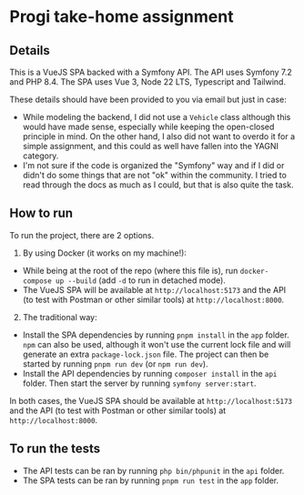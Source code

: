 # Progi take-home assignment

## Details
This is a VueJS SPA backed with a Symfony API. The API uses Symfony 7.2 and PHP 8.4. The SPA uses Vue 3, Node 22 LTS, Typescript and Tailwind.

These details should have been provided to you via email but just in case:
- While modeling the backend, I did not use a `Vehicle` class although this would have made sense, especially while keeping the open-closed principle in mind. On the other hand, I also did not want to overdo it for a simple assignment, and this could as well have fallen into the YAGNI category. 
- I'm not sure if the code is organized the "Symfony" way and if I did or didn't do some things that are not "ok" within the community. I tried to read through the docs as much as I could, but that is also quite the task. 

## How to run

To run the project, there are 2 options. 

1. By using Docker (it works on my machine!):
- While being at the root of the repo (where this file is), run `docker-compose up --build` (add `-d` to run in detached mode).
- The VueJS SPA will be available at `http://localhost:5173` and the API (to test with Postman or other similar tools) at `http://localhost:8000`.

2. The traditional way:
- Install the SPA dependencies by running `pnpm install` in the `app` folder. `npm` can also be used, although it won't use the current lock file and will generate an extra `package-lock.json` file. The project can then be started by running `pnpm run dev` (or `npm run dev`).
- Install the API dependencies by running `composer install` in the `api` folder. Then start the server by running `symfony server:start`.

In both cases, the VueJS SPA should be available at `http://localhost:5173` and the API (to test with Postman or other similar tools) at `http://localhost:8000`.

## To run the tests
- The API tests can be ran by running `php bin/phpunit` in the `api` folder.
- The SPA tests can be ran by running `pnpm run test` in the `app` folder.
